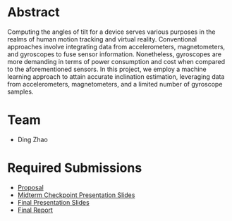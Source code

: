 # Abstract

Computing the angles of tilt for a device serves various purposes in the realms of human motion tracking and virtual reality. Conventional approaches involve integrating data from accelerometers, magnetometers, and gyroscopes to fuse sensor information. Nonetheless, gyroscopes are more demanding in terms of power consumption and cost when compared to the aforementioned sensors. In this project, we employ a machine learning approach to attain accurate inclination estimation, leveraging data from accelerometers, magnetometers, and a limited number of gyroscope samples.

# Team

* Ding Zhao

# Required Submissions

* [Proposal](proposal)
* [Midterm Checkpoint Presentation Slides](media/midterm_check.pdf)
* [Final Presentation Slides](http://)
* [Final Report](report)

